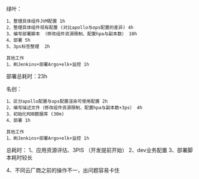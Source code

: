 
绿叶：

```
1、整理具体组件JVM配置 1h
2、整理具体组件现有配置 (对比apollo与ops配置的差异) 4h
3、编写部署脚本 （修改组件资源限制、配置hpa与副本数） 10h
4、部署 5h
5、3ps标签整理  2h

其他工作
1、刷Jenkins+部署Argo+elk+监控 1h
```

部署总耗时：23h


名创：

```
1、区分apollo配置与ops配置渲染可使用配置 2h
2、编写描述文件（修改组件资源限制、配置hpa与副本数+3ps） 4h
3、初始化RDB数据库 (30m)
4、部署 1h

其他工作
1、刷Jenkins+部署Argo+elk+监控 1h
```


总耗时：
1、应用资源评估、3PIS （开发提前开始）
2、dev业务配置
3、部署脚本耗时较长

4、不同云厂商之前的操作不一，出问题容易卡住

